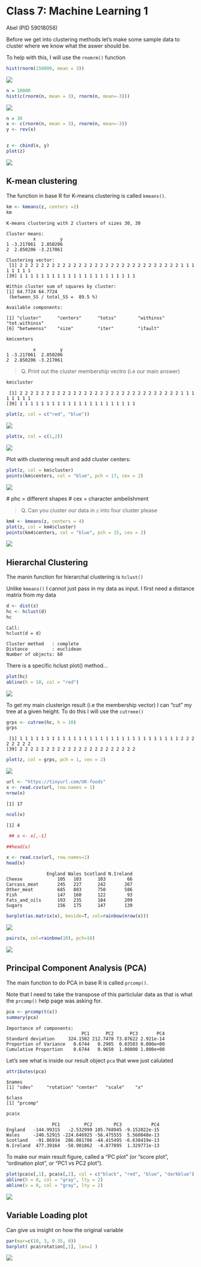 # Class 7: Machine Learning 1
Abel (PID 59018056)

Before we get into clustering methods let’s make some sample data to
cluster where we know what the aswer should be.

To help with this, I will use the `rnomrm()` function

``` r
hist(rnorm(150000, mean = 3))
```

![](Class_7_files/figure-commonmark/unnamed-chunk-1-1.png)

``` r
n = 10000
hist(c(rnorm(n, mean = 3), rnorm(n, mean=-3)))
```

![](Class_7_files/figure-commonmark/unnamed-chunk-2-1.png)

``` r
n = 30 
x <- c(rnorm(n, mean = 3), rnorm(n, mean=-3))
y <- rev(x)


z <- cbind(x, y)
plot(z)
```

![](Class_7_files/figure-commonmark/unnamed-chunk-3-1.png)

## K-mean clustering

The function in base R for K-means clustering is called `kmeans()`.

``` r
km <- kmeans(z, centers =2)
km
```

    K-means clustering with 2 clusters of sizes 30, 30

    Cluster means:
              x         y
    1 -3.217061  2.850206
    2  2.850206 -3.217061

    Clustering vector:
     [1] 2 2 2 2 2 2 2 2 2 2 2 2 2 2 2 2 2 2 2 2 2 2 2 2 2 2 2 2 2 2 1 1 1 1 1 1 1 1
    [39] 1 1 1 1 1 1 1 1 1 1 1 1 1 1 1 1 1 1 1 1 1 1

    Within cluster sum of squares by cluster:
    [1] 64.7724 64.7724
     (between_SS / total_SS =  89.5 %)

    Available components:

    [1] "cluster"      "centers"      "totss"        "withinss"     "tot.withinss"
    [6] "betweenss"    "size"         "iter"         "ifault"      

``` r
km$centers
```

              x         y
    1 -3.217061  2.850206
    2  2.850206 -3.217061

> Q. Print out the cluster membership vectro (i.e our main answer)

``` r
km$cluster
```

     [1] 2 2 2 2 2 2 2 2 2 2 2 2 2 2 2 2 2 2 2 2 2 2 2 2 2 2 2 2 2 2 1 1 1 1 1 1 1 1
    [39] 1 1 1 1 1 1 1 1 1 1 1 1 1 1 1 1 1 1 1 1 1 1

``` r
plot(z, col = c("red", "blue"))
```

![](Class_7_files/figure-commonmark/unnamed-chunk-7-1.png)

``` r
plot(x, col = c(1,2))
```

![](Class_7_files/figure-commonmark/unnamed-chunk-8-1.png)

Plot with clustering result and add cluster centers:

``` r
plot(z, col = km$cluster)
points(km$centers, col = "blue", pch = 17, cex = 2)
```

![](Class_7_files/figure-commonmark/unnamed-chunk-9-1.png)

\# phc = different shapes \# cex = character ambelishment

> Q. Can you cluster our data in `z` into four cluster please

``` r
km4 <- kmeans(z, centers = 4)
plot(z, col = km4$cluster)
points(km4$centers, col = "blue", pch = 15, cex = 2)
```

![](Class_7_files/figure-commonmark/unnamed-chunk-10-1.png)

## Hierarchal Clustering

The manin function for hierarchal clustering is `hclust()`

Unlike `kmeans()` I cannot just pass in my data as input. I first need a
distance matrix from my data

``` r
d <- dist(z)
hc <- hclust(d)
hc 
```


    Call:
    hclust(d = d)

    Cluster method   : complete 
    Distance         : euclidean 
    Number of objects: 60 

There is a specific hclust plot() method…

``` r
plot(hc)
abline(h = 10, col = "red")
```

![](Class_7_files/figure-commonmark/unnamed-chunk-12-1.png)

To get my main clusterign result (i.e the membership vector) I can “cut”
my tree at a given height. To do this I will use the `cutreee()`

``` r
grps <- cutree(hc, h = 10)
grps
```

     [1] 1 1 1 1 1 1 1 1 1 1 1 1 1 1 1 1 1 1 1 1 1 1 1 1 1 1 1 1 1 1 2 2 2 2 2 2 2 2
    [39] 2 2 2 2 2 2 2 2 2 2 2 2 2 2 2 2 2 2 2 2 2 2

``` r
plot(z, col = grps, pch = 1, cex = 2)
```

![](Class_7_files/figure-commonmark/unnamed-chunk-14-1.png)

``` r
url <- "https://tinyurl.com/UK-foods"
x <- read.csv(url, row.names = 1)
nrow(x)
```

    [1] 17

``` r
ncol(x)
```

    [1] 4

``` r
 ## x <- x[,-1]

##head(x)
```

``` r
x <- read.csv(url, row.names=1)
head(x)
```

                   England Wales Scotland N.Ireland
    Cheese             105   103      103        66
    Carcass_meat       245   227      242       267
    Other_meat         685   803      750       586
    Fish               147   160      122        93
    Fats_and_oils      193   235      184       209
    Sugars             156   175      147       139

``` r
barplot(as.matrix(x), beside=T, col=rainbow(nrow(x)))
```

![](Class_7_files/figure-commonmark/unnamed-chunk-17-1.png)

``` r
pairs(x, col=rainbow(10), pch=16)
```

![](Class_7_files/figure-commonmark/unnamed-chunk-18-1.png)

## Principal Component Analysis (PCA)

The main function to do PCA in base R is called `prcomp()`.

Note that I need to take the transpose of this particlular data as that
is what the `prcomp()` help page was asking for.

``` r
pca <- prcomp(t(x))
summary(pca)
```

    Importance of components:
                                PC1      PC2      PC3       PC4
    Standard deviation     324.1502 212.7478 73.87622 2.921e-14
    Proportion of Variance   0.6744   0.2905  0.03503 0.000e+00
    Cumulative Proportion    0.6744   0.9650  1.00000 1.000e+00

Let’s see what is inside our result object `pca` that wwe just calulated

``` r
attributes(pca)
```

    $names
    [1] "sdev"     "rotation" "center"   "scale"    "x"       

    $class
    [1] "prcomp"

``` r
pca$x
```

                     PC1         PC2        PC3           PC4
    England   -144.99315   -2.532999 105.768945 -9.152022e-15
    Wales     -240.52915 -224.646925 -56.475555  5.560040e-13
    Scotland   -91.86934  286.081786 -44.415495 -6.638419e-13
    N.Ireland  477.39164  -58.901862  -4.877895  1.329771e-13

To make our main result figure, called a “PC plot” (or “score plot”,
“ordination plot”, or “PC1 vs PC2 plot”).

``` r
plot(pca$x[,1], pca$x[,2], col = c("black", "red", "blue", "darkblue"), pch = 16, xlab = "PC1(67.4%", ylab = "PC2 (29%")
abline(h = 0, col = "gray", lty = 2)
abline(v = 0, col = "gray", lty = 2)
```

![](Class_7_files/figure-commonmark/unnamed-chunk-22-1.png)

## Variable Loading plot

Can give us insight on how the original variable

``` r
par(mar=c(10, 3, 0.35, 0))
barplot( pca$rotation[,1], las=2 )
```

![](Class_7_files/figure-commonmark/unnamed-chunk-23-1.png)
